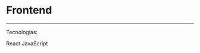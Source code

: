 # Frontend

------------------------------------------------------------------------------------------------------------

Tecnologias:

React
JavaScript